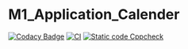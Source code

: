 # M1_Application_Calender

[![Codacy Badge](https://api.codacy.com/project/badge/Grade/fb59911eded449e98ca67f888825c6a3)](https://app.codacy.com/gh/40020851/M1_Application_Calender?utm_source=github.com&utm_medium=referral&utm_content=40020851/M1_Application_Calender&utm_campaign=Badge_Grade_Settings)
[![CI](https://github.com/40020851/M1_Application_Calender/actions/workflows/main.yml/badge.svg)](https://github.com/40020851/M1_Application_Calender/actions/workflows/main.yml)
[![Static code Cppcheck](https://github.com/40020851/M1_Application_Calender/actions/workflows/cppcheck.yml/badge.svg)](https://github.com/40020851/M1_Application_Calender/actions/workflows/cppcheck.yml)
